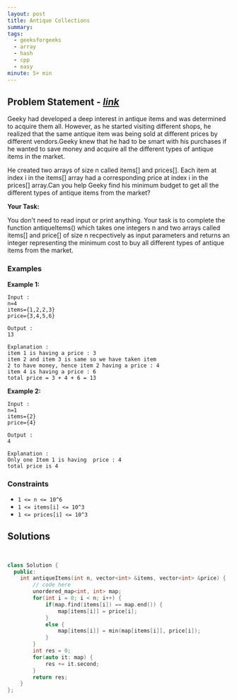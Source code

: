 ```yaml
---
layout: post
title: Antique Collections
summary:
tags:
  - geeksforgeeks
  - array
  - hash
  - cpp
  - easy
minute: 5+ min
---
```


## Problem Statement - [_link_](https://practice.geeksforgeeks.org/contest/gfg-weekly-coding-contest-98/problems/#)

Geeky had developed a deep interest in antique items and was determined to acquire them all. However, as he started visiting different shops, he realized that the same antique item was being sold at different prices by different vendors.Geeky knew that he had to be smart with his purchases if he wanted to save money and acquire all the different types of antique items in the market.

He created two arrays of size n called items[] and prices[]. Each item at index i in the items[] array had a corresponding price at index i in the prices[] array.Can you help Geeky find his minimum budget to get all the different types of antique items from the market?

**Your Task:**

You don't need to read input or print anything. Your task is to complete the function antiqueItems() which takes one integers n and two arrays called items[] and price[] of size n recpectively as input parameters and  returns an integer representing the minimum cost to buy all different types of antique items from the market.

### Examples

**Example 1:**

```
Input :
n=4
items={1,2,2,3}
price={3,4,5,6} 

Output : 
13 

Explanation :
item 1 is having a price : 3
item 2 and item 3 is same so we have taken item 
2 to have money, hence item 2 having a price : 4 
item 4 is having a price : 6 
total price = 3 + 4 + 6 = 13 
```

**Example 2:**

```
Input : 
n=1
items={2}
price={4}

Output : 
4

Explanation :
Only one Item 1 is having  price : 4
total price is 4
```

### Constraints

- `1 <= n <= 10^6`
- `1 <= items[i] <= 10^3`
- `1 <= prices[i] <= 10^3`

## Solutions

```cpp


class Solution {
  public:
    int antiqueItems(int n, vector<int> &items, vector<int> &price) {
        // code here
        unordered_map<int, int> map;
        for(int i = 0; i < n; i++) {
            if(map.find(items[i]) == map.end()) {
                map[items[i]] = price[i];
            }
            else {
                map[items[i]] = min(map[items[i]], price[i]);
            }
        }
        int res = 0;
        for(auto it: map) {
            res += it.second;
        }
        return res;
    }
};


```

